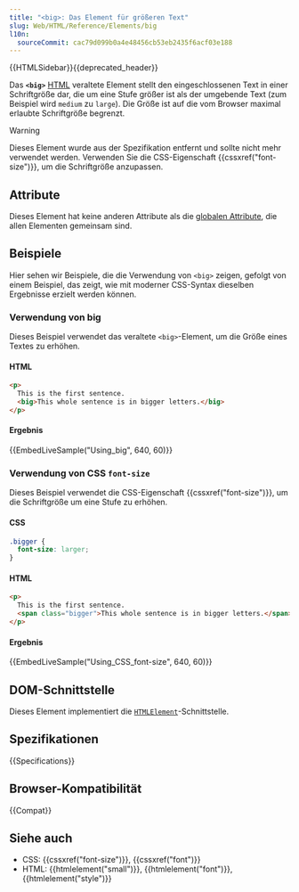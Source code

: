 ```yaml
---
title: "<big>: Das Element für größeren Text"
slug: Web/HTML/Reference/Elements/big
l10n:
  sourceCommit: cac79d099b0a4e48456cb53eb2435f6acf03e188
---
```


{{HTMLSidebar}}{{deprecated_header}}

Das **`<big>`** [HTML](/de/docs/Web/HTML) veraltete Element stellt den eingeschlossenen Text in einer Schriftgröße dar, die um eine Stufe größer ist als der umgebende Text (zum Beispiel wird `medium` zu `large`). Die Größe ist auf die vom Browser maximal erlaubte Schriftgröße begrenzt.

> [!WARNING]
> Dieses Element wurde aus der Spezifikation entfernt und sollte nicht mehr verwendet werden. Verwenden Sie die CSS-Eigenschaft {{cssxref("font-size")}}, um die Schriftgröße anzupassen.

## Attribute

Dieses Element hat keine anderen Attribute als die [globalen Attribute](/de/docs/Web/HTML/Reference/Global_attributes), die allen Elementen gemeinsam sind.

## Beispiele

Hier sehen wir Beispiele, die die Verwendung von `<big>` zeigen, gefolgt von einem Beispiel, das zeigt, wie mit moderner CSS-Syntax dieselben Ergebnisse erzielt werden können.

### Verwendung von big

Dieses Beispiel verwendet das veraltete `<big>`-Element, um die Größe eines Textes zu erhöhen.

#### HTML

```html
<p>
  This is the first sentence.
  <big>This whole sentence is in bigger letters.</big>
</p>
```

#### Ergebnis

{{EmbedLiveSample("Using_big", 640, 60)}}

### Verwendung von CSS `font-size`

Dieses Beispiel verwendet die CSS-Eigenschaft {{cssxref("font-size")}}, um die Schriftgröße um eine Stufe zu erhöhen.

#### CSS

```css
.bigger {
  font-size: larger;
}
```

#### HTML

```html
<p>
  This is the first sentence.
  <span class="bigger">This whole sentence is in bigger letters.</span>
</p>
```

#### Ergebnis

{{EmbedLiveSample("Using_CSS_font-size", 640, 60)}}

## DOM-Schnittstelle

Dieses Element implementiert die [`HTMLElement`](/de/docs/Web/API/HTMLElement)-Schnittstelle.

<!-- ## Technical summary -->

## Spezifikationen

{{Specifications}}

## Browser-Kompatibilität

{{Compat}}

## Siehe auch

- CSS: {{cssxref("font-size")}}, {{cssxref("font")}}
- HTML: {{htmlelement("small")}}, {{htmlelement("font")}}, {{htmlelement("style")}}
